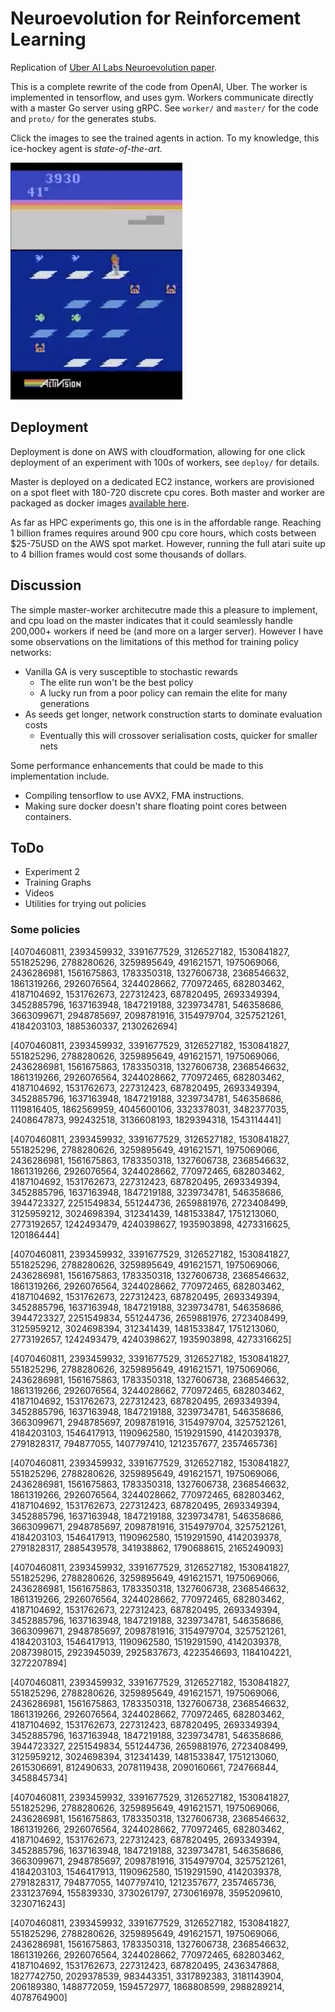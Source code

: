 # Neuroevolution for Reinforcement Learning

Replication of [Uber AI Labs Neuroevolution paper](https://arxiv.org/pdf/1712.06567.pdf).

This is a complete rewrite of the code from OpenAI, Uber. The worker is implemented in tensorflow, and uses gym.
Workers communicate directly with a master Go server using gRPC. See `worker/` and `master/` for the code and
`proto/` for the generates stubs.

Click the images to see the trained agents in action. To my knowledge, this ice-hockey agent is *state-of-the-art.*

[![Frostbite Agent](img/frostbite.png)](https://www.youtube.com/watch?v=rotoBxjUBmM)


## Deployment

Deployment is done on AWS with cloudformation, allowing for one click deployment of an experiment with 100s of
workers, see `deploy/` for details.

Master is deployed on a dedicated EC2 instance, workers are provisioned on a spot fleet with 180-720 discrete cpu
cores. Both master and worker are packaged as docker images [available here](http://dockerhub.com/r/cshenton/neuro).

As far as HPC experiments go, this one is in the affordable range. Reaching 1 billion frames requires around
900 cpu core hours, which costs between $25-75USD on the AWS spot market. However, running the full atari suite
up to 4 billion frames would cost some thousands of dollars.


## Discussion

The simple master-worker architecutre made this a pleasure to implement, and cpu load on the master indicates
that it could seamlessly handle 200,000+ workers if need be (and more on a larger server). However I have some
observations on the limitations of this method for training policy networks:

- Vanilla GA is very susceptible to stochastic rewards
    - The elite run won't be the best policy
    - A lucky run from a poor policy can remain the elite for many generations
- As seeds get longer, network construction starts to dominate evaluation costs
    - Eventually this will crossover serialisation costs, quicker for smaller nets

Some performance enhancements that could be made to this implementation include.

- Compiling tensorflow to use AVX2, FMA instructions.
- Making sure docker doesn't share floating point cores between containers.


## ToDo

- Experiment 2
- Training Graphs
- Videos
- Utilities for trying out policies


### Some policies

[4070460811, 2393459932, 3391677529, 3126527182, 1530841827, 551825296, 2788280626, 3259895649, 491621571, 1975069066, 2436286981, 1561675863, 1783350318, 1327606738, 2368546632, 1861319266, 2926076564, 3244028662, 770972465, 682803462, 4187104692, 1531762673, 227312423, 687820495, 2693349394, 3452885796, 1637163948, 1847219188, 3239734781, 546358686, 3663099671, 2948785697, 2098781916, 3154979704, 3257521261, 4184203103, 1885360337, 2130262694]

[4070460811, 2393459932, 3391677529, 3126527182, 1530841827, 551825296, 2788280626, 3259895649, 491621571, 1975069066, 2436286981, 1561675863, 1783350318, 1327606738, 2368546632, 1861319266, 2926076564, 3244028662, 770972465, 682803462, 4187104692, 1531762673, 227312423, 687820495, 2693349394, 3452885796, 1637163948, 1847219188, 3239734781, 546358686, 1119816405, 1862569959, 4045600106, 3323378031, 3482377035, 2408647873, 992432518, 3136608193, 1829394318, 1543114441]

[4070460811, 2393459932, 3391677529, 3126527182, 1530841827, 551825296, 2788280626, 3259895649, 491621571, 1975069066, 2436286981, 1561675863, 1783350318, 1327606738, 2368546632, 1861319266, 2926076564, 3244028662, 770972465, 682803462, 4187104692, 1531762673, 227312423, 687820495, 2693349394, 3452885796, 1637163948, 1847219188, 3239734781, 546358686, 3944723327, 2251549834, 551244736, 2659881976, 2723408499, 3125959212, 3024698394, 312341439, 1481533847, 1751213060, 2773192657, 1242493479, 4240398627, 1935903898, 4273316625, 120186444]

[4070460811, 2393459932, 3391677529, 3126527182, 1530841827, 551825296, 2788280626, 3259895649, 491621571, 1975069066, 2436286981, 1561675863, 1783350318, 1327606738, 2368546632, 1861319266, 2926076564, 3244028662, 770972465, 682803462, 4187104692, 1531762673, 227312423, 687820495, 2693349394, 3452885796, 1637163948, 1847219188, 3239734781, 546358686, 3944723327, 2251549834, 551244736, 2659881976, 2723408499, 3125959212, 3024698394, 312341439, 1481533847, 1751213060, 2773192657, 1242493479, 4240398627, 1935903898, 4273316625]

[4070460811, 2393459932, 3391677529, 3126527182, 1530841827, 551825296, 2788280626, 3259895649, 491621571, 1975069066, 2436286981, 1561675863, 1783350318, 1327606738, 2368546632, 1861319266, 2926076564, 3244028662, 770972465, 682803462, 4187104692, 1531762673, 227312423, 687820495, 2693349394, 3452885796, 1637163948, 1847219188, 3239734781, 546358686, 3663099671, 2948785697, 2098781916, 3154979704, 3257521261, 4184203103, 1546417913, 1190962580, 1519291590, 4142039378, 2791828317, 794877055, 1407797410, 1212357677, 2357465736]

[4070460811, 2393459932, 3391677529, 3126527182, 1530841827, 551825296, 2788280626, 3259895649, 491621571, 1975069066, 2436286981, 1561675863, 1783350318, 1327606738, 2368546632, 1861319266, 2926076564, 3244028662, 770972465, 682803462, 4187104692, 1531762673, 227312423, 687820495, 2693349394, 3452885796, 1637163948, 1847219188, 3239734781, 546358686, 3663099671, 2948785697, 2098781916, 3154979704, 3257521261, 4184203103, 1546417913, 1190962580, 1519291590, 4142039378, 2791828317, 2885439578, 341938862, 1790688615, 2165249093]

[4070460811, 2393459932, 3391677529, 3126527182, 1530841827, 551825296, 2788280626, 3259895649, 491621571, 1975069066, 2436286981, 1561675863, 1783350318, 1327606738, 2368546632, 1861319266, 2926076564, 3244028662, 770972465, 682803462, 4187104692, 1531762673, 227312423, 687820495, 2693349394, 3452885796, 1637163948, 1847219188, 3239734781, 546358686, 3663099671, 2948785697, 2098781916, 3154979704, 3257521261, 4184203103, 1546417913, 1190962580, 1519291590, 4142039378, 2087398015, 2923945039, 2925837673, 4223546693, 1184104221, 3272207894]

[4070460811, 2393459932, 3391677529, 3126527182, 1530841827, 551825296, 2788280626, 3259895649, 491621571, 1975069066, 2436286981, 1561675863, 1783350318, 1327606738, 2368546632, 1861319266, 2926076564, 3244028662, 770972465, 682803462, 4187104692, 1531762673, 227312423, 687820495, 2693349394, 3452885796, 1637163948, 1847219188, 3239734781, 546358686, 3944723327, 2251549834, 551244736, 2659881976, 2723408499, 3125959212, 3024698394, 312341439, 1481533847, 1751213060, 2615306691, 812490633, 2078119438, 2090160661, 724766844, 3458845734]

[4070460811, 2393459932, 3391677529, 3126527182, 1530841827, 551825296, 2788280626, 3259895649, 491621571, 1975069066, 2436286981, 1561675863, 1783350318, 1327606738, 2368546632, 1861319266, 2926076564, 3244028662, 770972465, 682803462, 4187104692, 1531762673, 227312423, 687820495, 2693349394, 3452885796, 1637163948, 1847219188, 3239734781, 546358686, 3663099671, 2948785697, 2098781916, 3154979704, 3257521261, 4184203103, 1546417913, 1190962580, 1519291590, 4142039378, 2791828317, 794877055, 1407797410, 1212357677, 2357465736, 2331237694, 155839330, 3730261797, 2730616978, 3595209610, 3230716243]

[4070460811, 2393459932, 3391677529, 3126527182, 1530841827, 551825296, 2788280626, 3259895649, 491621571, 1975069066, 2436286981, 1561675863, 1783350318, 1327606738, 2368546632, 1861319266, 2926076564, 3244028662, 770972465, 682803462, 4187104692, 1531762673, 227312423, 687820495, 2436347868, 1827742750, 2029378539, 983443351, 3317892383, 3181143904, 206189380, 1488772059, 1594572977, 1868808599, 2988289214, 4078764900]